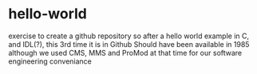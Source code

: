# hello-world
exercise to create a github repository
so after a hello world example in C, and IDL(?), this 3rd time it is in Github
Should have been available in 1985 although we used CMS, MMS and ProMod at that time for our software engineering conveniance 
